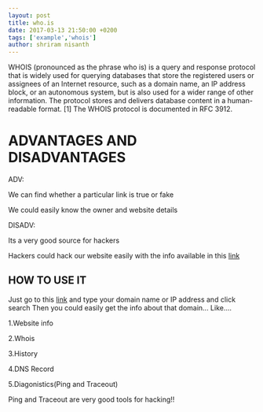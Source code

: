 ```yaml
---
layout: post
title: who.is
date: 2017-03-13 21:50:00 +0200
tags: ['example','whois']
author: shriram nisanth
---
```

WHOIS (pronounced as the phrase who is) is a query and response protocol that is widely used for querying databases
that store the registered users or assignees of an Internet resource, such as a domain name, an IP address block, or an autonomous system, 
but is also used for a wider range of other information. The protocol stores and delivers database content in a human-readable format.
[1] The WHOIS protocol is documented in RFC 3912.


# ADVANTAGES AND DISADVANTAGES
ADV: 

We can find whether a particular link is true or fake 

We could easily know the owner and website details

DISADV:

Its a very good source for hackers

Hackers could hack our website easily with the info available in this [link](https://who.is/)


## HOW TO USE IT 
Just go to this [link](https://who.is/) and type your domain name or IP address and click search 
Then you could easily get the info about that domain...
Like....

1.Website info

2.Whois
        
3.History
       
4.DNS Record
        
5.Diagonistics(Ping and Traceout)


Ping and Traceout are very good tools for hacking!!

